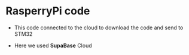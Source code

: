 # RasperryPi code 

- This code connected to the cloud to download the code and send to STM32 

- Here we used __SupaBase__ Cloud
